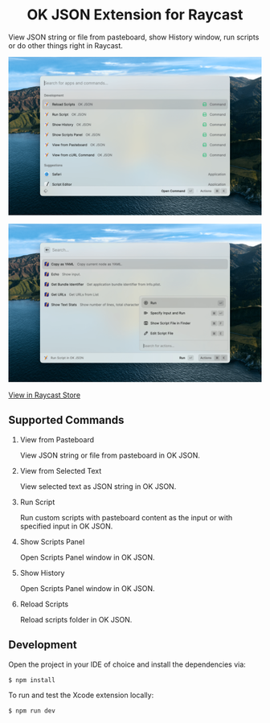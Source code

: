 <h1 align="center">OK JSON Extension for Raycast</h1>

View JSON string or file from pasteboard, show History window, run scripts or do other things right in Raycast.

![screenshot](./metadata/ok-json-1.png)

![screenshot](./metadata/ok-json-3.png)

[View in Raycast Store](https://www.raycast.com/anybox/okjson)

## Supported Commands

1. View from Pasteboard

	View JSON string or file from pasteboard in OK JSON.

2. View from Selected Text

	View selected text as JSON string in OK JSON.

3. Run Script

	Run custom scripts with pasteboard content as the input or with specified input in OK JSON.

4. Show Scripts Panel

	Open Scripts Panel window in OK JSON.

5. Show History

	Open Scripts Panel window in OK JSON.

6. Reload Scripts

	Reload scripts folder in OK JSON.

## Development

Open the project in your IDE of choice and install the dependencies via:

```bash
$ npm install
```

To run and test the Xcode extension locally:

```bash
$ npm run dev
```